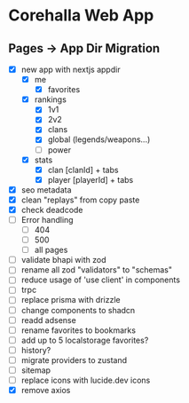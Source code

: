 # Corehalla Web App

## Pages -> App Dir Migration

- [x] new app with nextjs appdir
    - [x] me
        - [x] favorites
    - [x] rankings
        - [x] 1v1
        - [x] 2v2
        - [x] clans
        - [x] global (legends/weapons...)
        - [ ] power
    - [x] stats
        - [x] clan [clanId] + tabs
        - [x] player [playerId] + tabs
- [x] seo metadata
- [x] clean "replays" from copy paste
- [x] check deadcode
- [ ] Error handling
    - [ ] 404
    - [ ] 500
    - [ ] all pages
- [ ] validate bhapi with zod
- [ ] rename all zod "validators" to "schemas"
- [ ] reduce usage of 'use client' in components
- [ ] trpc
- [ ] replace prisma with drizzle
- [ ] change components to shadcn
- [ ] readd adsense
- [ ] rename favorites to bookmarks
- [ ] add up to 5 localstorage favorites?
- [ ] history?
- [ ] migrate providers to zustand
- [ ] sitemap
- [ ] replace icons with lucide.dev icons
- [x] remove axios
